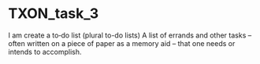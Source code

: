 # TXON_task_3
I am create a  to‐do list (plural to-do lists) A list of errands and other tasks – often written on a piece of paper as a memory aid – that one needs or intends to accomplish.
